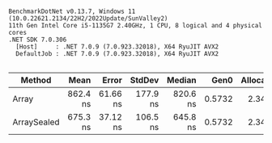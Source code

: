 ```

BenchmarkDotNet v0.13.7, Windows 11 (10.0.22621.2134/22H2/2022Update/SunValley2)
11th Gen Intel Core i5-1135G7 2.40GHz, 1 CPU, 8 logical and 4 physical cores
.NET SDK 7.0.306
  [Host]     : .NET 7.0.9 (7.0.923.32018), X64 RyuJIT AVX2
  DefaultJob : .NET 7.0.9 (7.0.923.32018), X64 RyuJIT AVX2


```
|      Method |     Mean |    Error |   StdDev |   Median |   Gen0 | Allocated |
|------------ |---------:|---------:|---------:|---------:|-------:|----------:|
|       Array | 862.4 ns | 61.66 ns | 177.9 ns | 820.6 ns | 0.5732 |   2.34 KB |
| ArraySealed | 675.3 ns | 37.12 ns | 106.5 ns | 645.8 ns | 0.5732 |   2.34 KB |
